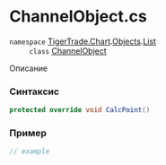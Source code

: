 
# ChannelObject.cs
`namespace` [TigerTrade.Chart](../../../../../TigerTrade.Chart.md).[Objects](../../../../../TigerTrade.Chart/Objects.md).[List](../../../../../TigerTrade.Chart/Objects/List.md)  
&nbsp;&nbsp;&nbsp;&nbsp;&nbsp;&nbsp;&nbsp;&nbsp;&nbsp;`class` [ChannelObject](../../ChannelObject.cs.md)

Описание

### Синтаксис
```csharp
protected override void CalcPoint()
```


### Пример  
```csharp
// example
```
                    
                    